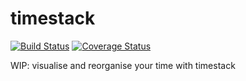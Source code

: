 # timestack

[![Build Status](https://img.shields.io/travis/krisaoe/timestack.svg?style=flat-square)](https://travis-ci.org/krisaoe/timestack)
[![Coverage Status](https://img.shields.io/coveralls/krisaoe/timestack.svg?style=flat-square)](https://coveralls.io/github/krisaoe/timestack?branch=master)

WIP: visualise and reorganise your time with timestack
